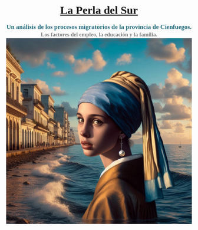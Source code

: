 # <div align=center><l style="font-family: serif;font-size:30px;color:SkyBlue;"> [**La Perla del Sur**](https://la-perla-del-sur.streamlit.app/)</l></b></l></div>
<div align=center><l style="font-family: serif;font-size:17px;"><b style="color:#236d7f;">Un análisis de los procesos migratorios de la provincia de Cienfuegos. <br><l style= "color:gray;font-size:15px;">Los factores del empleo, la educación y la familia.</l></b></l></div
<div align=center><img src = "app/img/perla4.jpeg"></div>